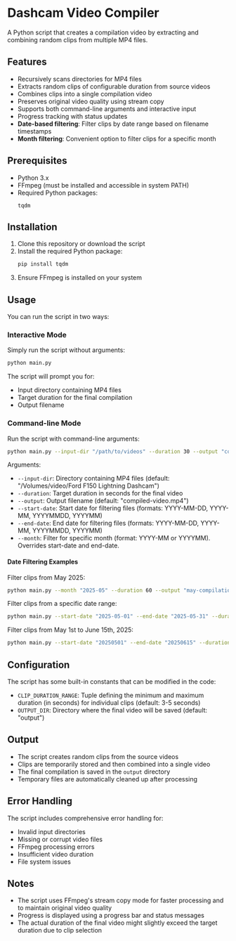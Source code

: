 # Dashcam Video Compiler

A Python script that creates a compilation video by extracting and combining random clips from multiple MP4 files.

## Features

- Recursively scans directories for MP4 files
- Extracts random clips of configurable duration from source videos
- Combines clips into a single compilation video
- Preserves original video quality using stream copy
- Supports both command-line arguments and interactive input
- Progress tracking with status updates
- **Date-based filtering**: Filter clips by date range based on filename timestamps
- **Month filtering**: Convenient option to filter clips for a specific month

## Prerequisites

- Python 3.x
- FFmpeg (must be installed and accessible in system PATH)
- Required Python packages:
  ```
  tqdm
  ```

## Installation

1. Clone this repository or download the script
2. Install the required Python package:
   ```bash
   pip install tqdm
   ```
3. Ensure FFmpeg is installed on your system

## Usage

You can run the script in two ways:

### Interactive Mode

Simply run the script without arguments:

```bash
python main.py
```

The script will prompt you for:
- Input directory containing MP4 files
- Target duration for the final compilation
- Output filename

### Command-line Mode

Run the script with command-line arguments:

```bash
python main.py --input-dir "/path/to/videos" --duration 30 --output "compilation.mp4"
```

Arguments:
- `--input-dir`: Directory containing MP4 files (default: "/Volumes/video/Ford F150 Lightning Dashcam")
- `--duration`: Target duration in seconds for the final video
- `--output`: Output filename (default: "compiled-video.mp4")
- `--start-date`: Start date for filtering files (formats: YYYY-MM-DD, YYYY-MM, YYYYMMDD, YYYYMM)
- `--end-date`: End date for filtering files (formats: YYYY-MM-DD, YYYY-MM, YYYYMMDD, YYYYMM)
- `--month`: Filter for specific month (format: YYYY-MM or YYYYMM). Overrides start-date and end-date.

#### Date Filtering Examples

Filter clips from May 2025:
```bash
python main.py --month "2025-05" --duration 60 --output "may-compilation.mp4"
```

Filter clips from a specific date range:
```bash
python main.py --start-date "2025-05-01" --end-date "2025-05-31" --duration 60
```

Filter clips from May 1st to June 15th, 2025:
```bash
python main.py --start-date "20250501" --end-date "20250615" --duration 90
```

## Configuration

The script has some built-in constants that can be modified in the code:

- `CLIP_DURATION_RANGE`: Tuple defining the minimum and maximum duration (in seconds) for individual clips (default: 3-5 seconds)
- `OUTPUT_DIR`: Directory where the final video will be saved (default: "output")

## Output

- The script creates random clips from the source videos
- Clips are temporarily stored and then combined into a single video
- The final compilation is saved in the `output` directory
- Temporary files are automatically cleaned up after processing

## Error Handling

The script includes comprehensive error handling for:
- Invalid input directories
- Missing or corrupt video files
- FFmpeg processing errors
- Insufficient video duration
- File system issues

## Notes

- The script uses FFmpeg's stream copy mode for faster processing and to maintain original video quality
- Progress is displayed using a progress bar and status messages
- The actual duration of the final video might slightly exceed the target duration due to clip selection 